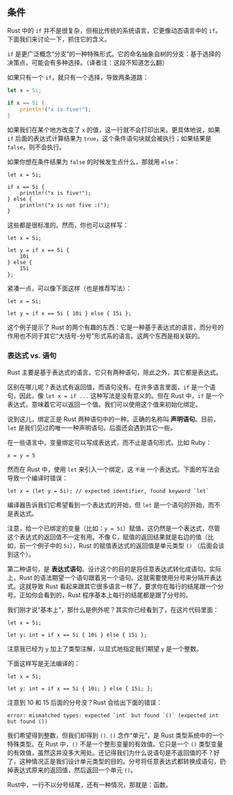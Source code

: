 ## 条件

Rust 中的 `if` 并不是很复杂，但相比传统的系统语言，它更像动态语言中的 `if`。下面我们来讨论一下，抓住它的含义。

`if` 是更广泛概念“分支”的一种特殊形式。它的命名抽象自树的分支：基于选择的决策点，可能会有多种选择。（译者注：这段不知道怎么翻）

如果只有一个 `if`，就只有一个选择，导致两条道路：

```rust
let x = 5i;

if x == 5i {
    println!("x is five!");
}
```

如果我们在某个地方改变了 `x` 的值，这一行就不会打印出来。更具体地说，如果 `if` 后面的表达式计算结果为 `true`，这个条件语句块就会被执行；如果结果是 `false`，则不会执行。

如果你想在条件结果为 `false` 的时候发生点什么，那就用 `else`：

```{rust}
let x = 5i;

if x == 5i {
    println!("x is five!");
} else {
    println!("x is not five :(");
}
```

这些都是很标准的。然而，你也可以这样写：

```{rust}
let x = 5i;

let y = if x == 5i {
    10i
} else {
    15i
};
```

紧凑一点，可以像下面这样（也是推荐写法）：

```{rust}
let x = 5i;

let y = if x == 5i { 10i } else { 15i };
```

这个例子提示了 Rust 的两个有趣的东西：它是一种基于表达式的语言，而分号的作用也不同于其它“大括号-分号”形式系的语言。这两个东西是相关联的。

### 表达式 vs. 语句

Rust 主要是基于表达式的语言。它只有两种语句，除此之外，其它都是表达式。

区别在哪儿呢？表达式有返回值，而语句没有。在许多语言里面，`if` 是一个语句，因此，像 `let x = if ...` 这种写法是没有意义的。但在 Rust 中，`if` 是一个表达式，意味着它可以返回一个值。我们可以使用这个值来初始化绑定。

说到这儿，绑定正是 Rust 两种语句中的一种。正确的名称叫 **声明语句**。目前，`let` 是我们见过的唯一一种声明语句。后面还会遇到其它一些。

在一些语言中，变量绑定可以写成表达式，而不止是语句形式。比如 Ruby：

```{ruby}
x = y = 5
```

然而在 Rust 中，使用 `let` 来引入一个绑定，这 `不是` 一个表达式。下面的写法会导致一个编译时错误：

```{ignore}
let x = (let y = 5i); // expected identifier, found keyword `let`
```

编译器告诉我们它希望看到一个表达式的开始，但 `let` 是一个语句的开始，而不是表达式。

注意，给一个已绑定的变量（比如：`y = 5i`）赋值，这仍然是一个表达式，尽管这个表达式的返回值不一定有用。不像 C，赋值的返回结果就是右边的值（比如，前一个例子中的 `5i`），Rust 的赋值表达式的返回值是单元类型 `()` （后面会谈到这个）。

第二种语句，是 **表达式语句**。设计这个的目的是将任意表达式转化成语句。实际上，Rust 的语法期望一个语句跟着另一个语句。这就需要使用分号来分隔开表达式。这就导致 Rust 看起来跟其它很多语言一样了，要求你在每行的结尾跟一个分号。正如你会看到的，Rust 程序基本上每行的结尾都是跟了分号的。

我们刚才说“基本上”，那什么是例外呢？其实你已经看到了，在这片代码里面：

```{rust}
let x = 5i;

let y: int = if x == 5i { 10i } else { 15i };
```

注意我已经为 `y` 加上了类型注解，以显式地指定我们期望 `y` 是一个整数。

下面这样写是无法编译的：

```{ignore}
let x = 5i;

let y: int = if x == 5i { 10i; } else { 15i; };
```
注意到 10 和 15 后面的分号没？Rust 会给出下面的错误：

```{ignore,notrust}
error: mismatched types: expected `int` but found `()` (expected int but found ())
```

我们希望得到整数，但我们却得到 `()`. `()` 念作“单元”，是 Rust 类型系统中的一个特殊类型。在 Rust 中，`()` 不是一个整形变量的有效值。它只是一个 `()` 类型变量的有效值，虽然这并没多大用处。还记得我们为什么说语句是不返回值的不？好了，这种情况正是我们设计单元类型的目的。分号将任意表达式都转换成语句，扔掉表达式原来的返回值，然后返回一个单元 `()`。

Rust中，一行不以分号结尾，还有一种情况，那就是：函数。
